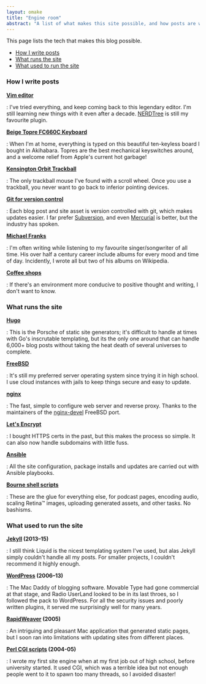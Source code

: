 ```yaml
---
layout: omake
title: "Engine room"
abstract: "A list of what makes this site possible, and how posts are written"
---
```

This page lists the tech that makes this blog possible.

* [How I write posts](#writing)
* [What runs the site](#runs)
* [What used to run the site](#historical)


<h3 id="writing">How I write posts</h3>

**[Vim editor](https://vim.org)**

: I've tried everything, and keep coming back to this legendary editor. I'm still learning new things with it even after a decade. [NERDTree](https://github.com/scrooloose/nerdtree) is still my favourite plugin.

**[Beige Topre FC660C Keyboard](https://mechanicalkeyboards.com/shop/index.php?l=product_detail&p=1323)**

: When I'm at home, everything is typed on this beautiful ten-keyless board I bought in Akihabara. Topres are the best mechanical keyswitches around, and a welcome relief from Apple's current hot garbage!

**[Kensington Orbit Trackball](https://www.kensington.com/p/products/control/trackballs/orbit-trackball-with-scroll-ring/)**

: The only trackball mouse I've found with a scroll wheel. Once you use a trackball, you never want to go back to inferior pointing devices.

**[Git for version control](https://git-scm.org/)**

: Each blog post and site asset is version controlled with git, which makes updates easier. I far prefer [Subversion](https://svnvsgit.com/), and even [Mercurial](https://www.mercurial-scm.org/) is better, but the industry has spoken.

**[Michael Franks](http://www.michaelfranks.com/)**

: I'm often writing while listening to my favourite singer/songwriter of all time. His over half a century career include albums for every mood and time of day. Incidently, I wrote all but two of his albums on Wikipedia.<p></p>

**[Coffee shops](/omake/coffee/)**

: If there's an environment more conducive to positive thought and writing, I don't want to know.


<h3 id="runs">What runs the site</h3>

**[Hugo](http://gohugo.io)**

: This is the Porsche of static site generators; it's difficult to handle at times with Go's inscrutable templating, but its the only one around that can handle 6,000+ blog posts without taking the heat death of several universes to complete.<p></p>

**[FreeBSD](https://www.freebsd.org/)**

: It's still my preferred server operating system since trying it in high school. I use cloud instances with jails to keep things secure and easy to update.<p></p>

**[nginx](https://nginx.org/)**

: The fast, simple to configure web server and reverse proxy. Thanks to the maintainers of the [nginx-devel](https://www.freshports.org/www/nginx-devel) FreeBSD port.<p></p>

**[Let's Encrypt](https://letsencrypt.org/)**

: I bought HTTPS certs in the past, but this makes the process so simple. It can also now handle subdomains with little fuss.<p></p>

**[Ansible](https://www.ansible.com/)**

: All the site configuration, package installs and updates are carried out with Ansible playbooks.<p></p>

**[Bourne shell scripts](https://en.wikipedia.org/wiki/Bourne_shell)**

: These are the glue for everything else, for podcast pages, encoding audio, scaling Retina&trade; images, uploading generated assets, and other tasks. No bashisms.<p></p>


<h3 id="historical">What used to run the site</h3>

**[Jekyll](http://jekyllrb.org) (2013–15)**

: I still think Liquid is the nicest templating system I've used, but alas Jekyll simply couldn't handle all my posts. For smaller projects, I couldn't recommend it highly enough.

**[WordPress](http://wordpress.org/) (2006–13)**

: The Mac Daddy of blogging software. Movable Type had gone commercial at that stage, and
Radio UserLand looked to be in its last throes, so I followed the pack to WordPress. For all
the security issues and poorly written plugins, it served me surprisingly well for many
years.

**[RapidWeaver](http://realmacsoftware.com/rapidweaver/) (2005)**

: An intriguing and pleasant Mac application that generated static pages, but I soon ran into limitations with updating sites from different places.

**[Perl CGI scripts](http://perl.org/) (2004-05)**

: I wrote my first site engine when at my first job out of high school, before university
started. It used CGI, which was a terrible idea but not enough people went to it to spawn
too many threads, so I avoided disaster!


